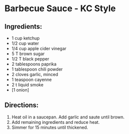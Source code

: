 # Barbecue Sauce - KC Style

## Ingredients:
- 1 cup ketchup
- 1/2 cup water
- 1/4 cup apple cider vinegar
- 5 T brown sugar
- 1/2 T black pepper
- 2 tablespoons paprika
- 1 tablespoon chili powder
- 2 cloves garlic, minced
- 1 teaspoon cayenne
- 2 t liquid smoke
- [1 onion]

## Directions:
1. Heat oil in a saucepan. Add garlic and saute until brown.
2. Add remaining ingredients and reduce heat.
3. Simmer for 15 minutes until thickened.

